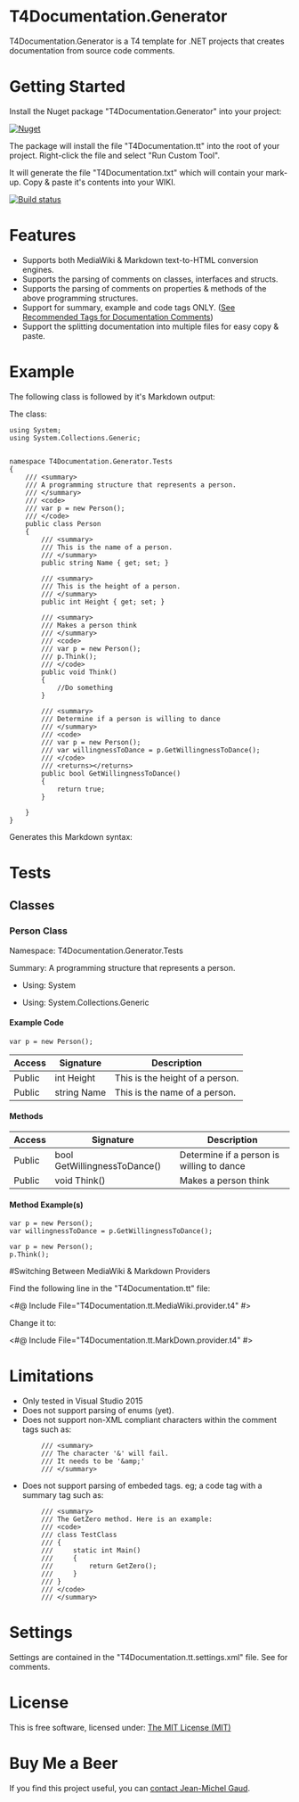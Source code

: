 ﻿# T4Documentation.Generator

T4Documentation.Generator is a T4 template for .NET projects that creates documentation from source code comments.
# Getting Started

Install the Nuget package "T4Documentation.Generator" into your project:

[![Nuget](https://img.shields.io/nuget/v/T4Documentation.Generator.svg?style=flat-square)](https://www.nuget.org/packages/T4Documentation.Generator/)

The package will install the file "T4Documentation.tt" into the root of your project. Right-click the file and select "Run Custom Tool".

It will generate the file "T4Documentation.txt" which will contain your mark-up. Copy & paste it's contents into your WIKI.

[![Build status](https://ci.appveyor.com/api/projects/status/rdsurmfpxpd9e5ae?svg=true)](https://ci.appveyor.com/project/wirelessjeano/t4documentation)

# Features

- Supports both MediaWiki & Markdown text-to-HTML conversion engines.
- Supports the parsing of comments on classes, interfaces and structs.
- Supports the parsing of comments on properties & methods of the above programming structures.
- Support for summary, example and code tags ONLY. ([See Recommended Tags for Documentation Comments](https://msdn.microsoft.com/en-us/library/5ast78ax.aspx))
- Support the splitting documentation into multiple files for easy copy & paste.

# Example

The following class is followed by it's Markdown output:

The class:
~~~
using System;
using System.Collections.Generic;


namespace T4Documentation.Generator.Tests
{
    /// <summary>
    /// A programming structure that represents a person.
    /// </summary>
    /// <code>
    /// var p = new Person();
    /// </code>
    public class Person
    {
        /// <summary>
        /// This is the name of a person.
        /// </summary>
        public string Name { get; set; }

        /// <summary>
        /// This is the height of a person.
        /// </summary>
        public int Height { get; set; }

        /// <summary>
        /// Makes a person think
        /// </summary>
        /// <code>
        /// var p = new Person();
        /// p.Think();
        /// </code>
        public void Think()
        {
            //Do something
        }

        /// <summary>
        /// Determine if a person is willing to dance
        /// </summary>
        /// <code>
        /// var p = new Person();
        /// var willingnessToDance = p.GetWillingnessToDance();
        /// </code>
        /// <returns></returns>
        public bool GetWillingnessToDance()
        {
            return true;
        }

    }
}
~~~

Generates this Markdown syntax:

# Tests
## Classes
### Person Class
Namespace: T4Documentation.Generator.Tests

Summary: A programming structure that represents a person.

- Using: System

- Using: System.Collections.Generic

#### Example Code
~~~
var p = new Person();
~~~

Access | Signature | Description
--- | --- | ---
Public | int Height | This is the height of a person.
Public | string Name | This is the name of a person.

#### Methods
Access | Signature | Description
--- | --- | ---
Public | bool GetWillingnessToDance() | Determine if a person is willing to dance
Public | void Think() | Makes a person think

#### Method Example(s)
~~~
var p = new Person();
var willingnessToDance = p.GetWillingnessToDance();
~~~

~~~
var p = new Person();
p.Think();
~~~

#Switching Between MediaWiki & Markdown Providers

Find the following line in the "T4Documentation.tt" file:

&lt;#@ Include File="T4Documentation.tt.MediaWiki.provider.t4" #&gt;

Change it to:

&lt;#@ Include File="T4Documentation.tt.MarkDown.provider.t4" #&gt;


# Limitations

- Only tested in Visual Studio 2015
- Does not support parsing of enums (yet).
- Does not support non-XML compliant characters within the comment tags such as:
~~~
        /// <summary>
        /// The character '&' will fail.
        /// It needs to be '&amp;'
        /// </summary>
~~~
- Does not support parsing of embeded tags. eg; a code tag with a summary tag such as:

~~~
        /// <summary>
        /// The GetZero method. Here is an example:
        /// <code>
        /// class TestClass 
        /// {
        ///     static int Main() 
        ///     {
        ///         return GetZero();
        ///     }
        /// }
        /// </code>
        /// </summary>
~~~

# Settings

Settings are contained in the "T4Documentation.tt.settings.xml" file. See for comments.


# License

This is free software, licensed under: [The MIT License (MIT)](https://opensource.org/licenses/MIT)

# Buy Me a Beer

If you find this project useful, you can [contact Jean-Michel Gaud](mailto:wirelessjeano@gmail.com).



